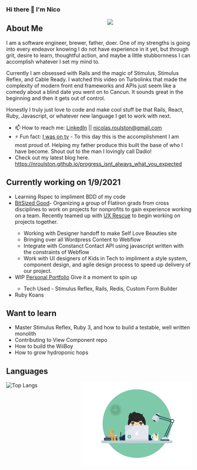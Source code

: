 
### Hi there 👋 I'm Nico

<img align='right' src="https://media.giphy.com/media/M9gbBd9nbDrOTu1Mqx/giphy.gif" width="230">

## About Me 

I am a software engineer, brewer, father, doer. One of my strengths is going into every endeavor knowing I do not have experience in it yet, but through grit, desire to learn, thoughtful action, and maybe a little stubbornness I can accomplish whatever I set my mind to. 

Currently I am obsessed with Rails and the magic of Stimulus, Stimulus Reflex, and Cable Ready. I watched this video on Turbolinks that made the complexity of modern front end frameworks and APIs just seem like a comedy about a blind date you went on to Cancun. It sounds great in the beginning and then it gets out of control. 

Honestly I truly just love to code and make cool stuff be that Rails, React, Ruby, Javascript, or whatever new language I get to work with next.  

- 📫 How to reach me: [LinkedIn](https://www.linkedin.com/in/nico-roulston) || nicolas.roulston@gmail.com 
- ⚡ Fun fact: [I was on tv](https://www.youtube.com/watch?v=Ybjn4kynyzk&t=2s) - To this day this is the accomplishment I am most proud of. Helping my father produce this built the base of who I have become. Shout out to the man I lovingly call Dadio! 
- Check out my latest blog here. https://nroulston.github.io/progress_isnt_always_what_you_expected

## Currently working on 1/9/2021

<ul>
  <li> Learning Rspec to impliment BDD of my code</li>
  <li><a href="https://github.com/bitSizedGood/bitSizedGood">BitSized Good</a>- Organizing a group of Flatiron grads from cross disciplines to work on projects for nonprofits to gain experience working on a team. Recently teamed up with <a href="https:///ww.uxrescue.org">UX Rescue</a> to begin working on projects together.</li>
 <ul>
   <li> Working with Designer handoff to make Self Love Beauties site </li>
   <li> Bringing over all Wordpress Content to Webflow</li>
   <li> Integrate with Constanct Contact API using javascript written with the constraints of Webflow </li>
   <li> Work with UI designers of Kids in Tech to impliment a style system, component design, and agile design process to speed up delivery of our project. </li>
 </ul>
 <li> WIP <a href="https://nico-roulston-portfolio.herokuapp.com">Personal Portfolio</a>  Give it a moment to spin up</li>
   <ul>
     <li>Tech Used - Stimulus Reflex, Rails, Redis, Custom Form Builder</li>
   </ul>
  <li>Ruby Koans</li>
</ul>

## Want to learn

<ul>
  <li> Master Stimulus Reflex, Ruby 3, and how to build a testable, well written monolith</li>
  <li>Contributing to View Component repo </li>
  <li> How to build the WiiBoy </li>
  <li> How to grow hydroponic hops</li>
</ul>

## Languages
![Top Langs](https://github-readme-stats.vercel.app/api/top-langs/?username=nroulston&show_icons=true)
<img src="https://github.com/nirala69/nirala69/blob/master/70804f7e25b11f29db904f2fa7b4cd9d.gif" width="300" align='right'>








